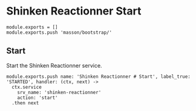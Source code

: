 
# Shinken Reactionner Start

    module.exports = []
    module.exports.push 'masson/bootstrap/'

## Start

Start the Shinken Reactionner service.

    module.exports.push name: 'Shinken Reactionner # Start', label_true: 'STARTED', handler: (ctx, next) ->
      ctx.service
        srv_name: 'shinken-reactionner'
        action: 'start'
      .then next
